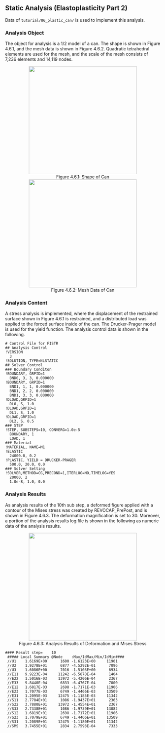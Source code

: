 ## Static Analysis (Elastoplasticity Part 2)

Data of `tutorial/06_plastic_can/` is used to implement this analysis.

### Analysis Object

The object for analysis is a 1/2 model of a can. The shape is shown in Figure 4.6.1, and the mesh data is shown in Figure 4.6.2. Quadratic tetrahedral elements are used for the mesh, and the scale of the mesh consists of 7,236 elements and 14,119 nodes.

<div style="text-align: center;">
<img src="../media/image06_01.png" width="350px"><br>
Figure 4.6.1: Shape of Can
</div>

<div style="text-align: center;">
<img src="../media/image06_02.png" width="350px"><br>
Figure 4.6.2: Mesh Data of Can
</div>

### Analysis Content

A stress analysis is implemented, where the displacement of the restrained surface shown in Figure 4.6.1 is restrained, and a distributed load was applied to the forced surface inside of the can. The Drucker-Prager model is used for the yield function. The analysis control data is shown in the following.

```
# Control File for FISTR
## Analysis Control
!VERSION
  3
!SOLUTION, TYPE=NLSTATIC
## Solver Control
### Boundary Conditon
!BOUNDARY, GRPID=1
  BND0, 3, 3, 0.000000
!BOUNDARY, GRPID=1
  BND1, 1, 1, 0.000000
  BND1, 2, 2, 0.000000
  BND1, 3, 3, 0.000000
!DLOAD,GRPID=1
  DL0, S, 1.0
!DLOAD,GRPID=1
  DL1, S, 1.0
!DLOAD,GRPID=1
  DL2, S, 0.5
### STEP
!STEP, SUBSTEPS=10, CONVERG=1.0e-5
  BOUNDARY, 1
  LOAD, 1
### Material
!MATERIAL, NAME=M1
!ELASTIC
  24000.0, 0.2
!PLASTIC, YIELD = DRUCKER-PRAGER
  500.0, 20.0, 0.0
### Solver Setting
!SOLVER,METHOD=CG,PRECOND=1,ITERLOG=NO,TIMELOG=YES
  20000, 2
  1.0e-8, 1.0, 0.0
```

### Analysis Results

As analysis results of the 10th sub step, a deformed figure applied with a contour of the Mises stress was created by REVOCAP\_PrePost, and is shown in Figure 4.6.3. The deformation magnification is set to 30. Moreover, a portion of the analysis results log file is shown in the following as numeric data of the analysis results.

<div style="text-align: center;">
<img src="../media/image06_03.png" width="350px"><br>
Figure 4.6.3: Analysis Results of Deformation and Mises Stress
</div>

```
#### Result step=    10
 ##### Local Summary @Node    :Max/IdMax/Min/IdMin####
 //U1    1.6169E+00      1600 -1.6123E+00     11901
 //U2    1.9278E+01      6877 -4.5292E-01      7096
 //U3    1.6086E+00      7016 -1.5103E+00      6934
 //E11   9.9223E-04     11242 -6.5878E-04      1404
 //E22   1.5016E-03     13972 -5.4206E-04      2367
 //E33   9.8440E-04      6833 -6.4767E-04      7000
 //E12   1.6817E-03      2698 -1.7171E-03     11906
 //E23   1.7077E-03      6749 -1.4466E-03     13509
 //E31   1.2095E-03     12475 -1.1185E-03     11342
 //S11   2.7784E+01      1086 -1.9437E+01      2363
 //S22   3.7880E+01     13972 -1.4554E+01      2367
 //S33   2.7338E+01      1086 -1.9739E+01     13082
 //S12   1.6819E+01      2698 -1.7172E+01     11906
 //S23   1.7079E+01      6749 -1.4466E+01     13509
 //S31   1.2089E+01     12475 -1.1180E+01     11342
 //SMS   3.7455E+01      2834  2.7593E-04      7333
```
